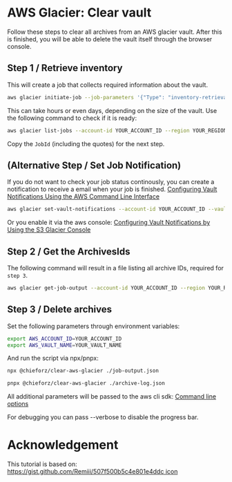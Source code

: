 # AWS Glacier: Clear vault
Follow these steps to clear all archives from an AWS glacier vault.
After this is finished, you will be able to delete the vault itself through the browser console.

## Step 1 / Retrieve inventory
This will create a job that collects required information about the vault.
```bash
aws glacier initiate-job --job-parameters '{"Type": "inventory-retrieval"}' --account-id YOUR_ACCOUNT_ID --region YOUR_REGION --vault-name YOUR_VAULT_NAME
```

This can take hours or even days, depending on the size of the vault.
Use the following command to check if it is ready:
```bash
aws glacier list-jobs --account-id YOUR_ACCOUNT_ID --region YOUR_REGION --vault-name YOUR_VAULT_NAME
```

Copy the `JobId` (including the quotes) for the next step.

## (Alternative Step / Set Job Notification)
If you do not want to check your job status continously, you can create a notification to receive a email when your job is finished. [Configuring Vault Notifications Using the AWS Command Line Interface](https://docs.aws.amazon.com/amazonglacier/latest/dev/configuring-notifications-cli.html)

```bash
aws glacier set-vault-notifications --account-id YOUR_ACCOUNT_ID --vault-name YOUR_VAULT_NAME --vault-notification-config ~/notificationconfig.json
```

Or you enable it via the aws console: [Configuring Vault Notifications by Using the S3 Glacier Console](https://docs.aws.amazon.com/amazonglacier/latest/dev/configuring-notifications-console.html)

## Step 2 / Get the ArchivesIds
The following command will result in a file listing all archive IDs, required for `step 3`.
```bash
aws glacier get-job-output --account-id YOUR_ACCOUNT_ID --region YOUR_REGION --vault-name YOUR_VAULT_NAME --job-id YOUR_JOB_ID ./job-output.json
```

## Step 3 / Delete archives
Set the following parameters through environment variables:
```bash
export AWS_ACCOUNT_ID=YOUR_ACCOUNT_ID
export AWS_VAULT_NAME=YOUR_VAULT_NAME
```

And run the script via npx/pnpx:
```bash
npx @chieforz/clear-aws-glacier ./job-output.json

pnpx @chieforz/clear-aws-glacier ./archive-log.json
```

All additional parameters will be passed to the aws cli sdk:
[Command line options](https://docs.aws.amazon.com/cli/latest/userguide/cli-configure-options.html)

For debugging you can pass --verbose to disable the progress bar.

# Acknowledgement
This tutorial is based on: [https://gist.github.com/Remiii/507f500b5c4e801e4ddc
icon](https://gist.github.com/veuncent/ac21ae8131f24d3971a621fac0d95be5)
